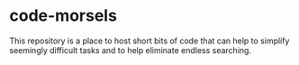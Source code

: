 # code-morsels
This repository is a place to host short bits of code that can help to simplify seemingly difficult tasks and to help eliminate endless searching.
